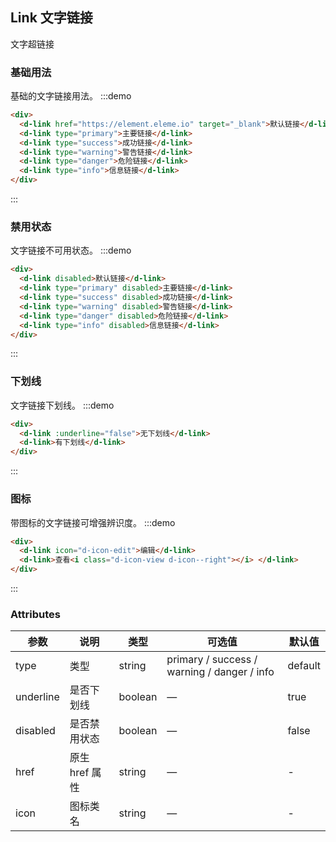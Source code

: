 ## Link 文字链接

文字超链接

### 基础用法
基础的文字链接用法。
:::demo
```html
<div>
  <d-link href="https://element.eleme.io" target="_blank">默认链接</d-link>
  <d-link type="primary">主要链接</d-link>
  <d-link type="success">成功链接</d-link>
  <d-link type="warning">警告链接</d-link>
  <d-link type="danger">危险链接</d-link>
  <d-link type="info">信息链接</d-link>
</div>
```
:::

### 禁用状态
文字链接不可用状态。
:::demo
```html
<div>
  <d-link disabled>默认链接</d-link>
  <d-link type="primary" disabled>主要链接</d-link>
  <d-link type="success" disabled>成功链接</d-link>
  <d-link type="warning" disabled>警告链接</d-link>
  <d-link type="danger" disabled>危险链接</d-link>
  <d-link type="info" disabled>信息链接</d-link>
</div>
```
:::

### 下划线
文字链接下划线。
:::demo
```html
<div>
  <d-link :underline="false">无下划线</d-link>
  <d-link>有下划线</d-link>
</div>
```
:::

### 图标

带图标的文字链接可增强辨识度。
:::demo
```html
<div>
  <d-link icon="d-icon-edit">编辑</d-link>
  <d-link>查看<i class="d-icon-view d-icon--right"></i> </d-link>
</div>
```
:::

### Attributes

| 参数           | 说明                           | 类型      | 可选值                               | 默认值  |
| -------------- | ------------------------------ | --------- | ------------------------------------ | ------- |
| type           | 类型                   | string  | primary / success / warning / danger / info | default |
| underline      | 是否下划线                         | boolean | —                                    | true    |
| disabled       | 是否禁用状态                       | boolean | —                                    | false   |
| href           | 原生 href 属性                     | string  | —                                    | -       |
| icon           | 图标类名                       | string  | —                                    | -       |
